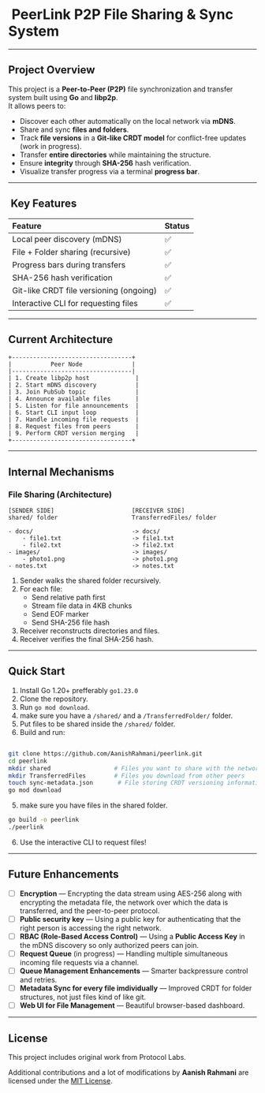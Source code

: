 # ️ PeerLink P2P File Sharing & Sync System

---

##  Project Overview

This project is a **Peer-to-Peer (P2P)** file synchronization and transfer system built using **Go** and **libp2p**.  
It allows peers to:

- Discover each other automatically on the local network via **mDNS**.
- Share and sync **files and folders**.
- Track **file versions** in a **Git-like CRDT model** for conflict-free updates (work in progress).
- Transfer **entire directories** while maintaining the structure.
- Ensure **integrity** through **SHA-256** hash verification.
- Visualize transfer progress via a terminal **progress bar**.

---

## ️ Key Features

| Feature                                 | Status   |
|:----------------------------------------|:---------|
| Local peer discovery (mDNS)             | ✅       |
| File + Folder sharing (recursive)       | ✅       |
| Progress bars during transfers          | ✅       |
| SHA-256 hash verification               | ✅       |
| Git-like CRDT file versioning (ongoing) | ✅       |
| Interactive CLI for requesting files    | ✅       |

---

## Current Architecture

```
+----------------------------------+
|           Peer Node              |
|----------------------------------|
| 1. Create libp2p host             |
| 2. Start mDNS discovery           |
| 3. Join PubSub topic              |
| 4. Announce available files       |
| 5. Listen for file announcements  |
| 6. Start CLI input loop           |
| 7. Handle incoming file requests  |
| 8. Request files from peers       |
| 9. Perform CRDT version merging   |
+----------------------------------+
```

---

##  Internal Mechanisms

###  File Sharing (Architecture)

```
[SENDER SIDE]                      [RECEIVER SIDE]
shared/ folder                     TransferredFiles/ folder

- docs/                            -> docs/
    - file1.txt                    -> file1.txt
    - file2.txt                    -> file2.txt
- images/                          -> images/
    - photo1.png                   -> photo1.png
- notes.txt                        -> notes.txt
```

1. Sender walks the shared folder recursively.
2. For each file:
   - Send relative path first
   - Stream file data in 4KB chunks
   - Send EOF marker
   - Send SHA-256 file hash
3. Receiver reconstructs directories and files.
4. Receiver verifies the final SHA-256 hash.

---
## Quick Start

1. Install Go 1.20+ prefferably `go1.23.0`
2. Clone the repository.
4. Run `go mod download`.
5. make sure you have a `/shared/` and a `/TransferredFolder/` folder.
6. Put files to be shared inside the `/shared/` folder.
7. Build and run:

```bash

git clone https://github.com/AanishRahmani/peerlink.git
cd peerlink
mkdir shared                  # Files you want to share with the network
mkdir TransferredFiles        # Files you download from other peers
touch sync-metadata.json       # File storing CRDT versioning information (Needs Improvements to be able to handle files on an idividual level )
go mod download
```
5. make sure you have files in the shared folder.

```bash
go build -o peerlink
./peerlink 
```


6. Use the interactive CLI to request files!

---

##  Future Enhancements

- [ ] **Encryption** — Encrypting the data stream using AES-256 along with encrypting the metadata file, the network over which the data is transferred, and the peer-to-peer protocol.
- [ ] **Public security key** — Using a public key for authenticating that the right person is accessing the right network.
- [ ] **RBAC (Role-Based Access Control)** — Using a **Public Access Key** in the mDNS discovery so only authorized peers can join.
- [ ] **Request Queue** (in progress) — Handling multiple simultaneous incoming file requests via a channel.
- [ ] **Queue Management Enhancements** — Smarter backpressure control and retries.
- [ ] **Metadata Sync for every file imdividually** — Improved CRDT for folder structures, not just files kind of like git.
- [ ] **Web UI for File Management** — Beautiful browser-based dashboard.
---

## License

This project includes original work from Protocol Labs.

Additional contributions and a lot of modifications by **Aanish Rahmani** are licensed under the [MIT License](./LICENSES/LICENSE.AANISH).
